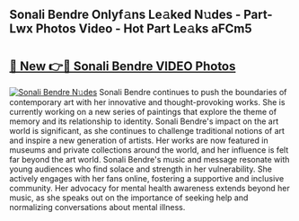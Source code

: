 ## Sonali Bendre Onlyf𝚊ns Le𝚊ked N𝚞des - Part-Lwx Photos Video - Hot Part Le𝚊ks aFCm5

# <h2><a href="http://ab29567.deff.icu/?id=Sonali+Bendre">🔗 New 👉🔴 Sonali Bendre VIDEO Photos</a></h2>

[![Sonali Bendre N𝚞des](https://i.imgur.com/rIISA9y.gif)](http://ab29567.deff.icu/?id=Sonali+Bendre)
Sonali Bendre continues to push the boundaries of contemporary art with her innovative and thought-provoking works. She is currently working on a new series of paintings that explore the theme of memory and its relationship to identity. Sonali Bendre's impact on the art world is significant, as she continues to challenge traditional notions of art and inspire a new generation of artists. Her works are now featured in museums and private collections around the world, and her influence is felt far beyond the art world. Sonali Bendre's music and message resonate with young audiences who find solace and strength in her vulnerability. She actively engages with her fans online, fostering a supportive and inclusive community. Her advocacy for mental health awareness extends beyond her music, as she speaks out on the importance of seeking help and normalizing conversations about mental illness.
